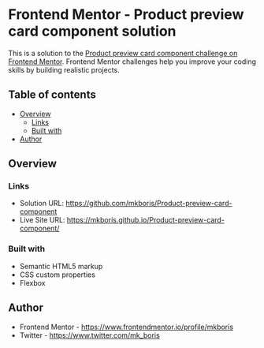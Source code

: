 # Frontend Mentor - Product preview card component solution

This is a solution to the [Product preview card component challenge on Frontend Mentor](https://www.frontendmentor.io/challenges/product-preview-card-component-GO7UmttRfa). Frontend Mentor challenges help you improve your coding skills by building realistic projects. 

## Table of contents

- [Overview](#overview)
  - [Links](#links)
  - [Built with](#built-with)
- [Author](#author)

## Overview
### Links

- Solution URL: https://github.com/mkboris/Product-preview-card-component
- Live Site URL: https://mkboris.github.io/Product-preview-card-component/

### Built with

- Semantic HTML5 markup
- CSS custom properties
- Flexbox

## Author

- Frontend Mentor - https://www.frontendmentor.io/profile/mkboris
- Twitter - https://www.twitter.com/mk_boris
